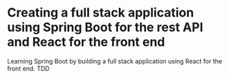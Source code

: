 # Creating a full stack application using Spring Boot for the rest API and React for the front end

Learning Spring Boot by building a full stack application using React for the front end. TDD